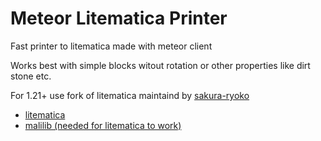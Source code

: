 # Meteor Litematica Printer

Fast printer to litematica made with meteor client

Works best with simple blocks witout rotation or other properties like dirt stone etc.

For 1.21+ use fork of litematica maintaind by [sakura-ryoko](https://github.com/sakura-ryoko)
 - [litematica](https://github.com/sakura-ryoko/litematica)
 - [malilib (needed for litematica to work)](https://github.com/sakura-ryoko/malilib)